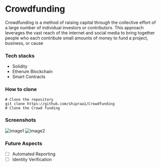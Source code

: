 # Crowdfunding
Crowdfunding is a method of raising capital through the collective effort of a large number of individual investors or contributors. This approach leverages the vast reach of the internet and social media to bring together people who each contribute small amounts of money to fund a project, business, or cause
### Tech stacks 
- Solidity
- Etherum Blockchain
- Smart Contracts

### How to clone
```
# Clone the repository 
git clone https://github.com/shipraa1/Crowdfunding
# Clone the Crowd funding
```

### Screenshots
![image1](https://github.com/user-attachments/assets/83494aa4-f304-4adb-a9c7-ea6664eb58dd)
![image2](https://github.com/user-attachments/assets/244993ec-d66e-4bd3-8e9f-e80d3f9e4bea)



### Future Aspects
- [ ] Automated Reporting 
- [ ] Identity Verification

